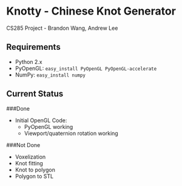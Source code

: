 # Knotty - Chinese Knot Generator
CS285 Project - Brandon Wang, Andrew Lee

## Requirements
* Python 2.x
* PyOpenGL:
`easy_install PyOpenGL PyOpenGL-accelerate`
* NumPy:
`easy_install numpy`

## Current Status
###Done
* Initial OpenGL Code:
	* PyOpenGL working
  * Viewport/quaternion rotation working

###Not Done
* Voxelization
* Knot fitting
* Knot to polygon
* Polygon to STL
